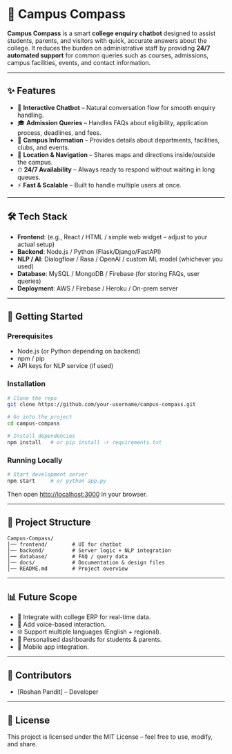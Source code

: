 # 📘 Campus Compass

**Campus Compass** is a smart **college enquiry chatbot** designed to assist students, parents, and visitors with quick, accurate answers about the college.
It reduces the burden on administrative staff by providing **24/7 automated support** for common queries such as courses, admissions, campus facilities, events, and contact information.

---

## ✨ Features

* 💬 **Interactive Chatbot** – Natural conversation flow for smooth enquiry handling.
* 🎓 **Admission Queries** – Handles FAQs about eligibility, application process, deadlines, and fees.
* 🏫 **Campus Information** – Provides details about departments, facilities, clubs, and events.
* 📍 **Location & Navigation** – Shares maps and directions inside/outside the campus.
* ⏱ **24/7 Availability** – Always ready to respond without waiting in long queues.
* ⚡ **Fast & Scalable** – Built to handle multiple users at once.

---

## 🛠️ Tech Stack

* **Frontend**: (e.g., React / HTML / simple web widget – adjust to your actual setup)
* **Backend**: Node.js / Python (Flask/Django/FastAPI)
* **NLP / AI**: Dialogflow / Rasa / OpenAI / custom ML model (whichever you used)
* **Database**: MySQL / MongoDB / Firebase (for storing FAQs, user queries)
* **Deployment**: AWS / Firebase / Heroku / On-prem server

---

## 🚀 Getting Started

### Prerequisites

* Node.js (or Python depending on backend)
* npm / pip
* API keys for NLP service (if used)

### Installation

```bash
# Clone the repo
git clone https://github.com/your-username/campus-compass.git

# Go into the project
cd campus-compass

# Install dependencies
npm install   # or pip install -r requirements.txt
```

### Running Locally

```bash
# Start development server
npm start     # or python app.py
```

Then open [http://localhost:3000](http://localhost:3000) in your browser.

---

## 📂 Project Structure

```
Campus-Compass/
│── frontend/        # UI for chatbot
│── backend/         # Server logic + NLP integration
│── database/        # FAQ / query data
│── docs/            # Documentation & design files
│── README.md        # Project overview
```

---

## 📊 Future Scope

* 🔗 Integrate with college ERP for real-time data.
* 🎤 Add voice-based interaction.
* 🌐 Support multiple languages (English + regional).
* 🤝 Personalised dashboards for students & parents.
* 📱 Mobile app integration.

---

## 🙌 Contributors

* [Roshan Pandit] – Developer

---

## 📜 License

This project is licensed under the MIT License – feel free to use, modify, and share.
